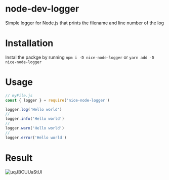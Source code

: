 # node-dev-logger

Simple logger for Node.js that prints the filename and line number of the log

# Installation

Instal the packge by running `npm i -D nice-node-logger` or `yarn add -D nice-node-logger`

# Usage

```js {.line-numbers}
// myFile.js
const { logger } = require('nice-node-logger')

logger.log('Hello world')
//
logger.info('Hello world')
//
logger.warn('Hello world')
//
logger.error('Hello world')
```

# Result

![uqJBCUUaStUI](https://user-images.githubusercontent.com/57995897/147253284-4b1e8a67-14ab-4942-a85b-eca31e01ed05.png)
